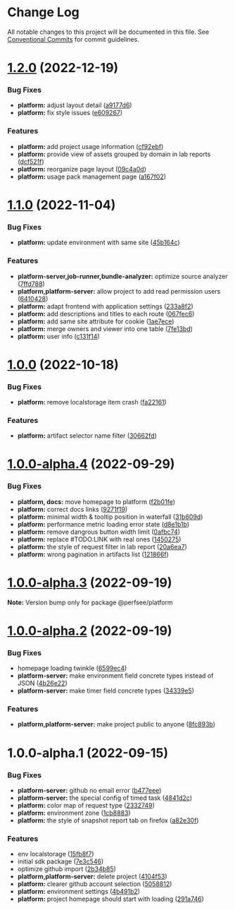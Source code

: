 # Change Log

All notable changes to this project will be documented in this file.
See [Conventional Commits](https://conventionalcommits.org) for commit guidelines.

# [1.2.0](https://github.com/perfsee/perfsee/compare/v1.1.1...v1.2.0) (2022-12-19)

### Bug Fixes

- **platform:** adjust layout detail ([a9177d6](https://github.com/perfsee/perfsee/commit/a9177d6758bb535de2af34f50ef8e18892e9204e))
- **platform:** fix style issues ([e609267](https://github.com/perfsee/perfsee/commit/e609267a5e19a6de15e1cfaffa3c3c7894b8c881))

### Features

- **platform:** add project usage information ([cf92ebf](https://github.com/perfsee/perfsee/commit/cf92ebfe3cf5dae5299f6c738e9060f0acf15a58))
- **platform:** provide view of assets grouped by domain in lab reports ([dcf521f](https://github.com/perfsee/perfsee/commit/dcf521f577729fe795be8056850af04750ab24c1))
- **platform:** reorganize page layout ([09c4a0d](https://github.com/perfsee/perfsee/commit/09c4a0d3ae26aa52a7dc5934058fdada75e67e4e))
- **platform:** usage pack management page ([a167f02](https://github.com/perfsee/perfsee/commit/a167f02555f4e3e8a51e8049ccd9ca5d2b183f1b))

# [1.1.0](https://github.com/perfsee/perfsee/compare/v1.0.0...v1.1.0) (2022-11-04)

### Bug Fixes

- **platform:** update environment with same site ([45b164c](https://github.com/perfsee/perfsee/commit/45b164c059445bf5374dede3397ed91247214a71))

### Features

- **platform-server,job-runner,bundle-analyzer:** optimize source analyzer ([7ffd788](https://github.com/perfsee/perfsee/commit/7ffd7882d96daf9b716d2e81fbd2d78a2f3c4b9d))
- **platform,platform-server:** allow project to add read permission users ([6410428](https://github.com/perfsee/perfsee/commit/64104286ca114f7f96097f8bb643439dccf58e1b))
- **platform:** adapt frontend with application settings ([233a8f2](https://github.com/perfsee/perfsee/commit/233a8f2fb09ef50534428fdb3a66dfd9fbb5cc01))
- **platform:** add descriptions and titles to each route ([067fec6](https://github.com/perfsee/perfsee/commit/067fec610146e8fb5194402c01e1884084791e41))
- **platform:** add same site attribute for cookie ([1ae7ece](https://github.com/perfsee/perfsee/commit/1ae7ecee50f8376ab5c525bf8d34de77c4163c63))
- **platform:** merge owners and viewer into one table ([7fe13bd](https://github.com/perfsee/perfsee/commit/7fe13bd12a7e0fa9030bcc46041080ce7f39f841))
- **platform:** user info ([c131f14](https://github.com/perfsee/perfsee/commit/c131f14153d3a21e6c203ef8719d5294a51d0e37))

# [1.0.0](https://github.com/perfsee/perfsee/compare/v1.0.0-alpha.4...v1.0.0) (2022-10-18)

### Bug Fixes

- **platform:** remove localstorage item crash ([fa22161](https://github.com/perfsee/perfsee/commit/fa22161495156b37023840678b9f96f0a19bb785))

### Features

- **platform:** artifact selector name filter ([30662fd](https://github.com/perfsee/perfsee/commit/30662fdcb6d8c60f8386719fba2655e32c032305))

# [1.0.0-alpha.4](https://github.com/perfsee/perfsee/compare/v1.0.0-alpha.3...v1.0.0-alpha.4) (2022-09-29)

### Bug Fixes

- **platform, docs:** move homepage to platform ([f2b01fe](https://github.com/perfsee/perfsee/commit/f2b01fe7ce401a8f5c3e6c44db0cc8d2f314a47a))
- **platform:** correct docs links ([9271f19](https://github.com/perfsee/perfsee/commit/9271f19d609e5a553e4a5b7c5783173dfe62031f))
- **platform:** minimal width & tooltip position in waterfall ([31b609d](https://github.com/perfsee/perfsee/commit/31b609d9742bf4c19a09661c8e29ddf9a2887fa3))
- **platform:** performance metric loading error state ([d8e1b1b](https://github.com/perfsee/perfsee/commit/d8e1b1b87d4b344d5f831df08fc5dc3ab971d32f))
- **platform:** remove dangrous button width limit ([0afbc74](https://github.com/perfsee/perfsee/commit/0afbc74192ebe949c166c2f20127afa97c4760f0))
- **platform:** replace #TODO:LINK with real ones ([1450275](https://github.com/perfsee/perfsee/commit/1450275b914992ab8a60ab64fe866d97be22b4de))
- **platform:** the style of request filter in lab report ([20a6ea7](https://github.com/perfsee/perfsee/commit/20a6ea73846b1c67ccd3956675332b584ef9d598))
- **platform:** wrong pagination in artifacts list ([121866f](https://github.com/perfsee/perfsee/commit/121866fa897a34a0d3c01812df68426d3a8acf0b))

# [1.0.0-alpha.3](https://github.com/perfsee/perfsee/compare/v1.0.0-alpha.2...v1.0.0-alpha.3) (2022-09-19)

**Note:** Version bump only for package @perfsee/platform

# [1.0.0-alpha.2](https://github.com/perfsee/perfsee/compare/v1.0.0-alpha.1...v1.0.0-alpha.2) (2022-09-19)

### Bug Fixes

- homepage loading twinkle ([6599ec4](https://github.com/perfsee/perfsee/commit/6599ec420ec3687ed0f659d0828c19fe01909544))
- **platform-server:** make environment field concrete types instead of JSON ([4b26e22](https://github.com/perfsee/perfsee/commit/4b26e224fb0c4b885d0914f4db8f9f9ac2fc1992))
- **platform-server:** make timer field concrete types ([34339e5](https://github.com/perfsee/perfsee/commit/34339e55a1c4138ff1ef5d02d2f9acf2db84996d))

### Features

- **platform,platform-server:** make project public to anyone ([8fc893b](https://github.com/perfsee/perfsee/commit/8fc893bceffc42575b95726949ea37543682a588))

# 1.0.0-alpha.1 (2022-09-15)

### Bug Fixes

- **platform-server:** github no email error ([b477eee](https://github.com/perfsee/perfsee/commit/b477eeed5e909bc09f786ddab8d3699d2ea812d3))
- **platform-server:** the special config of timed task ([4841d2c](https://github.com/perfsee/perfsee/commit/4841d2c0c700852013bd310c1a7e41952be44102))
- **platform:** color map of request type ([2332749](https://github.com/perfsee/perfsee/commit/2332749ac60bb2db2c4d5154546828e00b941a78))
- **platform:** environment zone ([1cb8883](https://github.com/perfsee/perfsee/commit/1cb8883da9be85de9d80f349cc82e3ef579e1587))
- **platform:** the style of snapshot report tab on firefox ([a82e30f](https://github.com/perfsee/perfsee/commit/a82e30fe9328748c9c3dad66ebb29c10f0a76bd0))

### Features

- env localstorage ([15fb8f7](https://github.com/perfsee/perfsee/commit/15fb8f7b9b178a148d18701b200cb73b462f9073))
- initial sdk package ([7e3c546](https://github.com/perfsee/perfsee/commit/7e3c5460c72aada593e6020f87590f3059f28cb0))
- optimize github import ([2b34b85](https://github.com/perfsee/perfsee/commit/2b34b85403aa931e3aa3c6f3ed9572382422070e))
- **platform,platform-server:** delete project ([4104f53](https://github.com/perfsee/perfsee/commit/4104f53364841c55dc36e2a65f4d47bc3fff0821))
- **platform:** clearer github account selection ([5058812](https://github.com/perfsee/perfsee/commit/50588122d50d279b0241f2d3b03828095b2f247c))
- **platform:** environment settings ([4b491b2](https://github.com/perfsee/perfsee/commit/4b491b272449b3f4c0fbc74bf20479297b11c7cc))
- **platform:** project homepage should start with loading ([291a746](https://github.com/perfsee/perfsee/commit/291a746206a61759d3127847dafa3c7bfb170e60))
